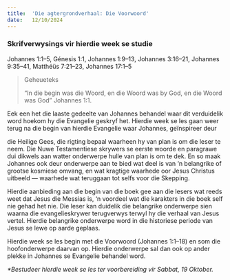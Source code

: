```yaml
---
title:  'Die agtergrondverhaal: Die Voorwoord'
date:   12/10/2024
---
```


### Skrifverwysings vir hierdie week se studie
Johannes 1:1–5, Génesis 1:1, Johannes 1:9–13, Johannes 3:16–21, Johannes 9:35–41, Matthéüs 7:21–23, Johannes 17:1–5

> <p>Geheueteks</p>
> “In die begin was die Woord, en die Woord was by God, en die Woord was God” Johannes 1:1.

Eek een het die laaste gedeelte van Johannes behandel waar dit verduidelik word hoekom hy die Evangelie geskryf het. Hierdie week se les gaan weer terug na die begin van hierdie Evangelie waar Johannes, geïnspireer deur

die Heilige Gees, die rigting bepaal waarheen hy van plan is om die leser te neem. Die Nuwe Testamentiese skrywers se eerste woorde en paragrawe dui dikwels aan watter onderwerpe hulle van plan is om te dek. En so maak Johannes ook deur onderwerpe aan te bied wat deel is van ‘n belangrike of grootse kosmiese omvang, en wat kragtige waarhede oor Jesus Christus uitbeeld — waarhede wat teruggaan tot selfs voor die Skepping.

Hierdie aanbieding aan die begin van die boek gee aan die lesers wat reeds weet dat Jesus die Messias is, ‘n voordeel wat die karakters in die boek self nie gehad het nie. Die leser kan duidelik die belangrike onderwerpe sien waarna die evangelieskrywer terugverwys terwyl hy die verhaal van Jesus vertel. Hierdie belangrike onderwerpe word in die historiese periode van Jesus se lewe op aarde geplaas.

Hierdie week se les begin met die Voorwoord (Johannes 1:1–18) en som die hoofonderwerpe daarvan op. Hierdie onderwerpe sal dan ook op ander plekke in Johannes se Evangelie behandel word.

_*Bestudeer hierdie week se les ter voorbereiding vir Sabbat, 19 Oktober._
